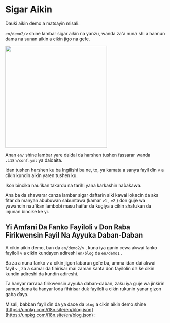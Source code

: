 # Sigar Aikin

Dauki aikin demo a matsayin misali:

`en/demo2/v` shine lambar sigar aikin na yanzu, wanda za'a nuna shi a hannun dama na sunan aikin a cikin jigo na gefe.

<img src="https://p.3ti.site/1721290486.avif" width="320px">

Anan `en/` shine lambar yare daidai da harshen tushen fassarar wanda `.i18n/conf.yml` ya daidaita.

Idan tushen harshen ku ba Ingilishi ba ne, to, ya kamata a sanya fayil ɗin `v` a cikin kundin aikin yaren tushen ku.

Ikon bincika nau'ikan takardu na tarihi yana ƙarƙashin haɓakawa.

Ana ba da shawarar canza lambar sigar daftarin aiki kawai lokacin da aka fitar da manyan abubuwan sabuntawa (kamar `v1` , `v2` ) don guje wa yawancin nau'ikan lambobi masu haifar da ƙugiya a cikin shafukan da injunan bincike ke yi.

## Yi Amfani Da Fanko Fayiloli `v` Don Raba Firikwensin Fayil Na Ayyuka Daban-Daban

A cikin aikin demo, ban da `en/demo2/v` , kuna iya ganin cewa akwai fanko fayiloli `v` a cikin kundayen adireshi `en/blog` da `en/demo1` .

Ba za a nuna fanko `v` a cikin jigon labarun gefe ba, amma idan dai akwai fayil `v` , za a samar da fihirisar mai zaman kanta don fayilolin da ke cikin kundin adireshi da kundin adireshi.

Ta hanyar rarraba firikwensin ayyuka daban-daban, zaku iya guje wa jinkirin samun dama ta hanyar loda fihirisar duk fayiloli a cikin rukunin yanar gizon gaba ɗaya.

Misali, babban fayil ɗin da ya dace da `blog` a cikin aikin demo shine [https://unpkg.com/i18n.site/en/blog.json](https://unpkg.com/i18n.site/en/blog.json) :